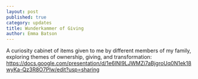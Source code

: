 ```yaml
---
layout: post
published: true
category: updates
title: Wunderkammer of Giving
author: Emma Batson
---
```

A curiosity cabinet of items given to me by different members of my family, exploring themes of ownership, giving, and transformation: https://docs.google.com/presentation/d/1e6INI9LJWMZi7aBjgroUq0N1ek18wyKa-Qz3R8O7Plw/edit?usp=sharing